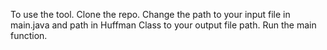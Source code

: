 To use the tool. Clone the repo. 
Change the path to your input file in main.java and path in Huffman Class to your output file path.
Run the main function.
